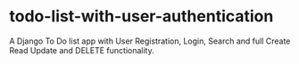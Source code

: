 # todo-list-with-user-authentication
 A Django To Do list app with User Registration, Login, Search and full Create Read Update and DELETE functionality.
